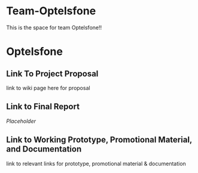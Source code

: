 # Team-Optelsfone
This is the space for team Optelsfone!!
<h1>Optelsfone</h1>

<h2>Link To Project Proposal</h2>
link to wiki page here for proposal

<h2>Link to Final Report</h2>
<em>Placeholder</em>

<h2>Link to Working Prototype, Promotional Material, and Documentation</h2>
link to relevant links for prototype, promotional material & documentation
